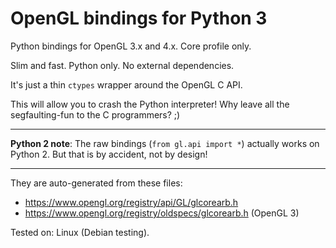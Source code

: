 OpenGL bindings for Python 3
============================

Python bindings for OpenGL 3.x and 4.x. Core profile only.

Slim and fast. Python only. No external dependencies.

It's just a thin `ctypes` wrapper around the OpenGL C API.

This will allow you to crash the Python interpreter! Why leave all the
segfaulting-fun to the C programmers? ;)

* * *

**Python 2 note**: The raw bindings (`from gl.api import *`) actually
works on Python 2. But that is by accident, not by design!

- - -

They are auto-generated from these files:

* <https://www.opengl.org/registry/api/GL/glcorearb.h>
* <https://www.opengl.org/registry/oldspecs/glcorearb.h> (OpenGL 3)

Tested on: Linux (Debian testing).
